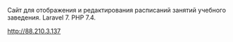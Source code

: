 Сайт для отображения и редактирования расписаний занятий учебного заведения. Laravel 7. PHP 7.4.

http://88.210.3.137

